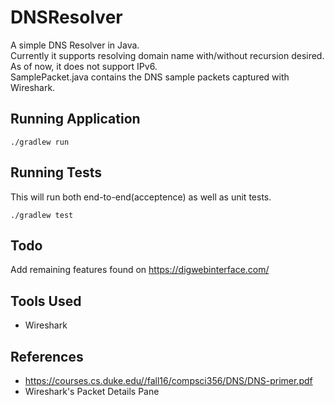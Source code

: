 # DNSResolver
A simple DNS Resolver in Java. <br />
Currently it supports resolving domain name with/without recursion desired. <br />
As of now, it does not support IPv6. <br />
SamplePacket.java contains the DNS sample packets captured with Wireshark.

## Running Application
```
./gradlew run
```

## Running Tests
This will run both end-to-end(acceptence) as well as unit tests.
```
./gradlew test
```

## Todo
Add remaining features found on https://digwebinterface.com/

## Tools Used
- Wireshark

## References
- https://courses.cs.duke.edu//fall16/compsci356/DNS/DNS-primer.pdf
- Wireshark's Packet Details Pane

